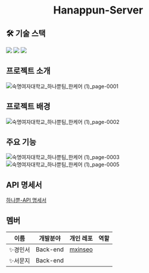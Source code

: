 <div align=center>
  <h1>Hanappun-Server</h1>
</div>

## 🛠 기술 스택
<div>
  <img src="https://shields.io/badge/React-black?logo=React&style=flat-square" /> 
  <img src="https://img.shields.io/badge/-django-092E20?style=flat-square&logo=Django" />
  <img src="https://img.shields.io/badge/aws-FF9900?style=flat-square&logo=aws&logoColor=white">   
</div>


## 프로젝트 소개
![숙명여자대학교_하나뿐팀_한케어 (1)_page-0001](https://github.com/user-attachments/assets/3985128b-e251-44f7-b221-59c8ec4bc3ee)

## 프로젝트 배경
![숙명여자대학교_하나뿐팀_한케어 (1)_page-0002](https://github.com/user-attachments/assets/81faaad1-95e0-4d8e-9bc7-e385795e172c)

## 주요 기능
![숙명여자대학교_하나뿐팀_한케어 (1)_page-0003](https://github.com/user-attachments/assets/645a522a-882e-432c-8cac-ea9e7ee9f492)
![숙명여자대학교_하나뿐팀_한케어 (1)_page-0005](https://github.com/user-attachments/assets/70e68bf8-5b25-4118-b72e-332672226801)

## API 명세서
[하나뿐-API 명세서](https://charming-iguanadon-7e9.notion.site/API-bc962dc983424d5aa2967cd4850887f6?pvs=74)

## 멤버
| 이름     | 개발분야  | 개인 레포                                         | 역할                    |
| -------- | --------- | ------------------------------------------------- | ------------------------- |
| ✨경민서 | Back-end  | [mxinseo](https://github.com/mxinseo)  |         |
| ✨서문지 | Back-end | [](https://github.com/)  |      |
